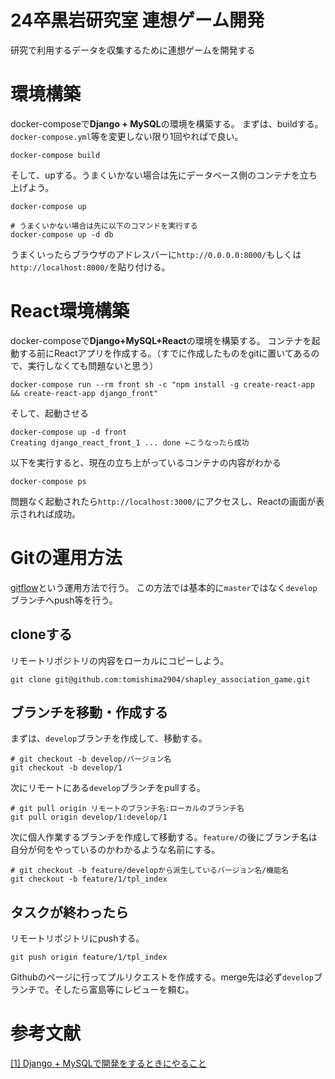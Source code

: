 # 24卒黒岩研究室 連想ゲーム開発
研究で利用するデータを収集するために連想ゲームを開発する

# 環境構築
docker-composeで**Django + MySQL**の環境を構築する。
まずは、buildする。`docker-compose.yml`等を変更しない限り1回やればで良い。
```
docker-compose build
```
そして、upする。うまくいかない場合は先にデータベース側のコンテナを立ち上げよう。
```
docker-compose up

# うまくいかない場合は先に以下のコマンドを実行する
docker-compose up -d db
```
うまくいったらブラウザのアドレスバーに`http://0.0.0.0:8000/`もしくは`http://localhost:8000/`を貼り付ける。

# React環境構築
docker-composeで**Django+MySQL+React**の環境を構築する。
コンテナを起動する前にReactアプリを作成する。（すでに作成したものをgitに置いてあるので、実行しなくても問題ないと思う）
```
docker-compose run --rm front sh -c "npm install -g create-react-app && create-react-app django_front"
```
そして、起動させる
```
docker-compose up -d front
Creating django_react_front_1 ... done ←こうなったら成功
```
以下を実行すると、現在の立ち上がっているコンテナの内容がわかる
```
docker-compose ps
```

問題なく起動されたら`http://localhost:3000/`にアクセスし、Reactの画面が表示されれば成功。

# Gitの運用方法
[gitflow](https://qiita.com/katsunory/items/252c5fd2f70480af9bbb)という運用方法で行う。
この方法では基本的に`master`ではなく`develop`ブランチへpush等を行う。
## cloneする
リモートリポジトリの内容をローカルにコピーしよう。
```
git clone git@github.com:tomishima2904/shapley_association_game.git
```

## ブランチを移動・作成する
まずは、`develop`ブランチを作成して、移動する。
```
# git checkout -b develop/バージョン名
git checkout -b develop/1
```
次にリモートにある`develop`ブランチをpullする。
```
# git pull origin リモートのブランチ名:ローカルのブランチ名
git pull origin develop/1:develop/1
```
次に個人作業するブランチを作成して移動する。`feature/`の後にブランチ名は自分が何をやっているのかわかるような名前にする。
```
# git checkout -b feature/developから派生しているバージョン名/機能名
git checkout -b feature/1/tpl_index
```

## タスクが終わったら
リモートリポジトリにpushする。
```
git push origin feature/1/tpl_index
```
Githubのページに行ってプルリクエストを作成する。merge先は必ず`develop`ブランチで。そしたら富島等にレビューを頼む。

# 参考文献
[[1] Django + MySQLで開発をするときにやること](https://qiita.com/tomi2904/items/cc2b33bd8c16c26e4460)
